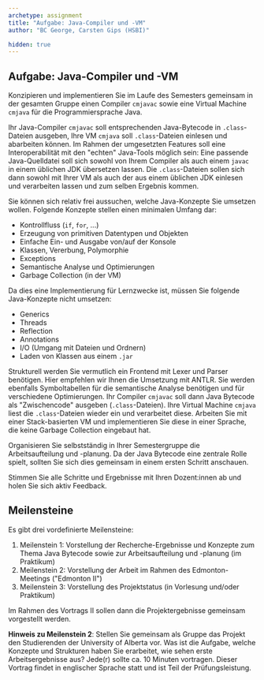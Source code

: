 ```yaml
---
archetype: assignment
title: "Aufgabe: Java-Compiler und -VM"
author: "BC George, Carsten Gips (HSBI)"

hidden: true
---
```



## Aufgabe: Java-Compiler und -VM

Konzipieren und implementieren Sie im Laufe des Semesters gemeinsam in der gesamten Gruppe einen Compiler `cmjavac` sowie eine Virtual Machine `cmjava` für die Programmiersprache Java.

Ihr Java-Compiler `cmjavac` soll entsprechenden Java-Bytecode in `.class`-Dateien ausgeben, Ihre VM `cmjava` soll `.class`-Dateien einlesen und abarbeiten können. Im Rahmen der umgesetzten Features soll eine Interoperabilität mit den "echten" Java-Tools möglich sein: Eine passende Java-Quelldatei soll sich sowohl von Ihrem Compiler als auch einem `javac` in einem üblichen JDK übersetzen lassen. Die `.class`-Dateien sollen sich dann sowohl mit Ihrer VM als auch der aus einem üblichen JDK einlesen und verarbeiten lassen und zum selben Ergebnis kommen.

Sie können sich relativ frei aussuchen, welche Java-Konzepte Sie umsetzen wollen. Folgende Konzepte stellen einen minimalen Umfang dar:

-   Kontrollfluss (`if`, `for`, ...)
-   Erzeugung von primitiven Datentypen und Objekten
-   Einfache Ein- und Ausgabe von/auf der Konsole
-   Klassen, Vererbung, Polymorphie
-   Exceptions
-   Semantische Analyse und Optimierungen
-   Garbage Collection (in der VM)

Da dies eine Implementierung für Lernzwecke ist, müssen Sie folgende Java-Konzepte nicht umsetzen:

-   Generics
-   Threads
-   Reflection
-   Annotations
-   I/O (Umgang mit Dateien und Ordnern)
-   Laden von Klassen aus einem `.jar`

Strukturell werden Sie vermutlich ein Frontend mit Lexer und Parser benötigen. Hier empfehlen wir Ihnen die Umsetzung mit ANTLR. Sie werden ebenfalls Symboltabellen für die semantische Analyse benötigen und für verschiedene Optimierungen. Ihr Compiler `cmjavac` soll dann Java Bytecode als "Zwischencode" ausgeben (`.class`-Dateien). Ihre Virtual Machine `cmjava` liest die `.class`-Dateien wieder ein und verarbeitet diese. Arbeiten Sie mit einer Stack-basierten VM und implementieren Sie diese in einer Sprache, die keine Garbage Collection eingebaut hat.

Organisieren Sie selbstständig in Ihrer Semestergruppe die Arbeitsaufteilung und -planung. Da der Java Bytecode eine zentrale Rolle spielt, sollten Sie sich dies gemeinsam in einem ersten Schritt anschauen.

Stimmen Sie alle Schritte und Ergebnisse mit Ihren Dozent:innen ab und holen Sie sich aktiv Feedback.


## Meilensteine

Es gibt drei vordefinierte Meilensteine:

1.  Meilenstein 1: Vorstellung der Recherche-Ergebnisse und Konzepte zum Thema Java Bytecode sowie zur Arbeitsaufteilung und -planung (im Praktikum)
2.  Meilenstein 2: Vorstellung der Arbeit im Rahmen des Edmonton-Meetings ("Edmonton II")
3.  Meilenstein 3: Vorstellung des Projektstatus (in Vorlesung und/oder Praktikum)

Im Rahmen des Vortrags II sollen dann die Projektergebnisse gemeinsam vorgestellt werden.

**Hinweis zu Meilenstein 2**:
Stellen Sie gemeinsam als Gruppe das Projekt den Studierenden der University of Alberta vor. Was ist die Aufgabe, welche Konzepte und Strukturen haben Sie erarbeitet, wie sehen erste Arbeitsergebnisse aus? Jede(r) sollte ca. 10 Minuten vortragen. Dieser Vortrag findet in englischer Sprache statt und ist Teil der Prüfungsleistung.
